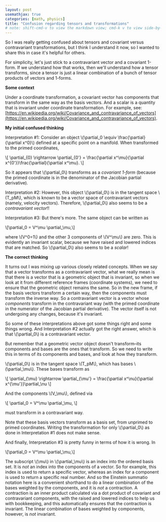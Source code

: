 ```yaml
---
layout: post
usemathjax: true
categories: [math, physics]
title: "Confusion regarding tensors and transformations"
# note: shift-cmd-v to view the markdown view; cmd-k v to view side-by-side, then can do 'toggle preview locking' command in the 3 dots in the preview tab
---
```


So I was really getting confused about tensors and covariant versus contravariant transformations, but I think I understand it now, so I wanted to share this in case it's helpful for others.

For simplicity, let's just stick to a contravariant vector and a covariant 1-form. If we understand how that works, then we'll understand how a tensor transforms, since a tensor is just a linear combination of a bunch of tensor products of vectors and 1-forms.

**Some context**

Under a coordinate transformation, a covariant vector has components that transform in the same way as the basis vectors. And a scalar is a quantity that is invariant under coordinate transformation. For example, see: [https://en.wikipedia.org/wiki/Covariance_and_contravariance_of_vectors](https://en.wikipedia.org/wiki/Covariance_and_contravariance_of_vectors).

**My initial confused thinking**

Interpretation #1: Consider an object \\(\partial_0 \equiv \frac{\partial}{\partial x^0}\\) defined at a specific point on a manifold. When transformed to the primed coordinates, 

\\[
\partial_{0} \rightarrow \partial_{0'} = \frac{\partial x^\mu}{\partial x^{0'}}\frac{\partial}{\partial x^\mu}. 
\\]

 So it appears that \\(\partial_0\\) transforms as a *covariant 1-form* (because the primed coordinate is in the denominator of the Jacobian partial derivative).

Interpretation #2: However, this object \\(\partial_0\\) is in the tangent space \\(T_pM\\), which is known to be a vector space of contravariant vectors (namely, velocity vectors). Therefore, \\(\partial_0\\) also seems to be a *contravariant vector*!!

Interpretation #3: But there's more. The same object can be written as 

\\[\partial_0 = V^\mu \partial_\mu,\\]

 where \\(V^0=1\\) and the other 3 components of \\(V^\mu\\) are zero. This is evidently an invariant scalar, because we have raised and lowered indices that are matched. So \\(\partial_0\\) also seems to be a *scalar*!

**The correct thinking**

It turns out I was mixing up various closely related concepts. When we say that a vector transforms as a contravariant vector, what we really mean is that there is a vector that is a geometric object that is invariant, so when we look at it from different reference frames (coordinate systems), we need to ensure that the geometric object remains the same. So in the new frame, if the basis vectors transform a certain way, then the components must transform the inverse way. So a contravariant vector is a vector whose *components* transform in the contravariant way (with the primed coordinate in the numerator of the Jacobian partial derivative). The vector itself is not undergoing any changes, because it's invariant.

So some of these interpretations above got some things right and some things wrong. And Interpretation #2 actually got the right answer, which is that \\(\partial_0\\) is a contravariant vector. 

But remember that a geometric vector object doesn't transform–its components and bases are the ones that transform. So we need to write this in terms of its components and bases, and look at how they transform. 

\\(\partial_0\\) is in the tangent space \\(T_pM\\), which has bases \\(\partial_\mu\\). These bases transform as

\\[
\partial_{\mu} \rightarrow \partial_{\mu'} = \frac{\partial x^\nu}{\partial x^{\mu'}}\partial_\nu
\\]

And the components \\(V_\mu\\), defined via

\\[
\partial_0 = V^\mu \partial_\mu,
\\]

must transform in a contravariant way.

Note that these basis vectors transform as a basis set, from unprimed to primed coordinates. Writing the transformation for only \\(\partial_0\\) as done in Interpretation #1 does not make sense.

And finally, Interpretation #3 is pretty funny in terms of how it is wrong. In

\\[\partial_0 = V^\mu \partial_\mu,\\]

The subscript \\(\mu\\) in \\(\partial_\mu\\) is an index into the ordered basis set. It is *not* an index into the components of a vector. So for example, this index is used to return a specific vector, whereas an index for a component is used to return a specific real number. And so the Einstein summatio notation here is a convenient shorthand to do a linear combination of the bases weighted by the components, and it is *not* a contraction. A contraction is an inner product calculated via a dot product of covariant and contravariant components, with the raised and lowered indices to help us with bookkeeping, and this automatically ensures that the contraction is invariant. The linear combination of bases weighted by components, however, is *not* invariant.



